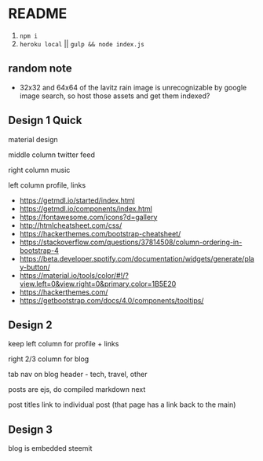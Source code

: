 # README

1. `npm i`
1. `heroku local` || `gulp && node index.js`

## random note
- 32x32 and 64x64 of the lavitz rain image is unrecognizable by google image search, so host those assets and get them indexed?

## Design 1 Quick
material design

middle column twitter feed

right column music

left column profile, links

* https://getmdl.io/started/index.html
* https://getmdl.io/components/index.html
* https://fontawesome.com/icons?d=gallery
* http://htmlcheatsheet.com/css/
* https://hackerthemes.com/bootstrap-cheatsheet/
* https://stackoverflow.com/questions/37814508/column-ordering-in-bootstrap-4
* https://beta.developer.spotify.com/documentation/widgets/generate/play-button/
* https://material.io/tools/color/#!/?view.left=0&view.right=0&primary.color=1B5E20
* https://hackerthemes.com/
* https://getbootstrap.com/docs/4.0/components/tooltips/

## Design 2
keep left column for profile + links

right 2/3 column for blog

tab nav on blog header - tech, travel, other

posts are ejs, do compiled markdown next

post titles link to individual post (that page has a link back to the main)

## Design 3
blog is embedded steemit
